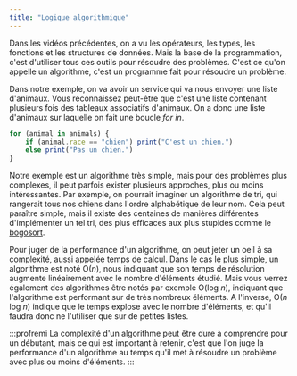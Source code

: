 ```yaml
---
title: "Logique algorithmique"
---
```


Dans les vidéos précédentes, on a vu les opérateurs, les types, les fonctions et les structures de données. Mais la base de la programmation, c'est d'utiliser tous ces outils pour résoudre des problèmes. C'est ce qu'on appelle un algorithme, c'est un programme fait pour résoudre un problème.

Dans notre exemple, on va avoir un service qui va nous envoyer une liste d'animaux. Vous reconnaissez peut-être que c'est une liste contenant plusieurs fois des tableaux associatifs d'animaux. On a donc une liste d'animaux sur laquelle on fait une boucle *for in*.

```js
for (animal in animals) {
    if (animal.race == "chien") print("C'est un chien.")
    else print("Pas un chien.")
}
```

Notre exemple est un algorithme très simple, mais pour des problèmes plus complexes, il peut parfois exister plusieurs approches, plus ou moins intéressantes. Par exemple, on pourrait imaginer un algorithme de tri, qui rangerait tous nos chiens dans l'ordre alphabétique de leur nom. Cela peut paraître simple, mais il existe des centaines de manières différentes d'implémenter un tel tri, des plus efficaces aux plus stupides comme le [bogosort](https://en.wikipedia.org/wiki/Bogosort).

Pour juger de la performance d'un algorithme, on peut jeter un oeil à sa complexité, aussi appelée temps de calcul. Dans le cas le plus simple, un algorithme est noté O(*n*), nous indiquant que son temps de résolution augmente linéairement avec le nombre d'éléments étudié. Mais vous verrez également des algorithmes être notés par exemple O(log *n*), indiquant que l'algorithme est performant sur de très nombreux éléments. A l'inverse, O(*n* log *n*) indique que le temps explose avec le nombre d'éléments, et qu'il faudra donc ne l'utiliser que sur de petites listes.

:::profremi
La complexité d'un algorithme peut être dure à comprendre pour un débutant, mais ce qui est important à retenir, c'est que l'on juge la performance d'un algorithme au temps qu'il met à résoudre un problème avec plus ou moins d'éléments.
:::

